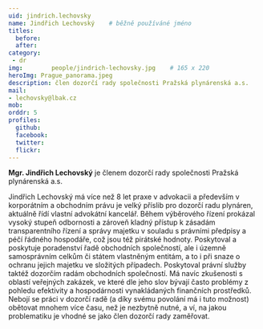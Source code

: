 ```yaml
---
uid: jindrich.lechovsky
name: Jindřich Lechovský	# běžně používáné jméno
titles:
  before:
  after: 
category:
 - dr
img: 		people/jindrich-lechovsky.jpg    # 165 x 220
heroImg: Prague_panorama.jpeg
description: člen dozorčí rady společnosti Pražská plynárenská a.s.
mail:
- lechovsky@lbak.cz
mob: 
orddr: 5
profiles:
  github:                 
  facebook: 		  
  twitter: 		  
  flickr:     		  
---
```


**Mgr. Jindřich Lechovský** je členem dozorčí rady společnosti Pražská plynárenská a.s.

Jindřich Lechovský má více než 8 let praxe v advokacii a především v korporátním a obchodním právu je velký příslib pro dozorčí radu plynáren, aktuálně řídí vlastní advokátní kancelář. Během výběrového řízení prokázal vysoký stupeň odbornosti a zároveň kladný přístup k zásadám transparentního řízení a správy majetku v souladu s právními předpisy a péčí řádného hospodáře, což jsou též pirátské hodnoty. Poskytoval a poskytuje poradenství řadě obchodních společností, ale i územně samosprávním celkům či státem vlastněným entitám, a to i při snaze o ochranu jejich majetku ve složitých případech. Poskytoval právní služby taktéž dozorčím radám obchodních společností. Má navíc zkušenosti s oblastí veřejných zakázek, ve které dle jeho slov bývají často problémy z pohledu efektivity a hospodárnosti vynakládaných finančních prostředků. Nebojí se práci v dozorčí radě (a díky svému povolání má i tuto možnost) obětovat mnohem více času, než je nezbytně nutné, a ví, na jakou problematiku je vhodné se jako člen dozorčí rady zaměřovat.
